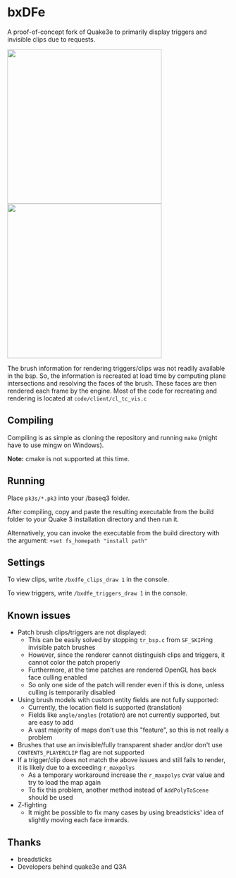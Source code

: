 # bxDFe
A proof-of-concept fork of Quake3e to primarily display triggers and invisible clips due to requests.

<img src="https://i.imgur.com/OqA5g6S.jpg" width="350px" style="display:inline-block;"/> <img src="https://i.imgur.com/Js3fTfc.jpg" width="350px" style="display:inline-block;"/>

The brush information for rendering triggers/clips was not readily available in the bsp. So, the information is recreated at load time by computing plane intersections and resolving the faces of the brush. These faces are then rendered each frame by the engine.
Most of the code for recreating and rendering is located at `code/client/cl_tc_vis.c`

## Compiling
Compiling is as simple as cloning the repository and running `make` (might have to use mingw on Windows).

**Note:** cmake is not supported at this time.

## Running
Place `pk3s/*.pk3` into your <installation directory>/baseq3 folder.

After compiling, copy and paste the resulting executable from the build folder to your Quake 3 installation directory and then run it.

Alternatively, you can invoke the executable from the build directory with the argument: `+set fs_homepath "install path"`

## Settings
To view clips, write `/bxdfe_clips_draw 1` in the console.

To view triggers, write `/bxdfe_triggers_draw 1` in the console.

## Known issues
- Patch brush clips/triggers are not displayed:
  - This can be easily solved by stopping `tr_bsp.c` from `SF_SKIP`ing invisible patch brushes
  - However, since the renderer cannot distinguish clips and triggers, it cannot color the patch properly
  - Furthermore, at the time patches are rendered OpenGL has back face culling enabled
  - So only one side of the patch will render even if this is done, unless culling is temporarily disabled
- Using brush models with custom entity fields are not fully supported:
  - Currently, the location field is supported (translation)
  - Fields like `angle/angles` (rotation) are not currently supported, but are easy to add
  - A vast majority of maps don't use this "feature", so this is not really a problem
- Brushes that use an invisible/fully transparent shader and/or don't use `CONTENTS_PLAYERCLIP` flag are not supported
- If a trigger/clip does not match the above issues and still fails to render, it is likely due to a exceeding `r_maxpolys`
  - As a temporary workaround increase the `r_maxpolys` cvar value and try to load the map again
  - To fix this problem, another method instead of `AddPolyToScene` should be used
- Z-fighting
  - It might be possible to fix many cases by using breadsticks' idea of slightly moving each face inwards.

## Thanks
- breadsticks
- Developers behind quake3e and Q3A
